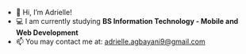 - 👋 Hi, I’m Adrielle!
- 💻 I am currently studying **BS Information Technology - Mobile and Web Development**
- 📫 You may contact me at: adrielle.agbayani9@gmail.com

<!---
adrieyell/adrieyell is a ✨ special ✨ repository because its `README.md` (this file) appears on your GitHub profile.
You can click the Preview link to take a look at your changes.
--->
